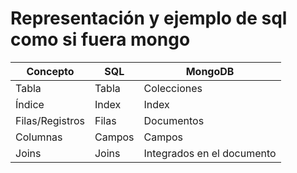# Representación y ejemplo de sql como si fuera mongo

| Concepto        | SQL         | MongoDB                    |
| --------------- | ----------- | -------------------------- |
| Tabla           | Tabla       | Colecciones                |
| Índice          | Index       | Index                      |
| Filas/Registros | Filas       | Documentos                 |
| Columnas        | Campos      | Campos                     |
| Joins           | Joins       | Integrados en el documento |
